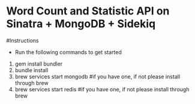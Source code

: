 Word Count and Statistic API on Sinatra + MongoDB + Sidekiq
===========================================================

#Instructions

- Run the following commands to get started

1) gem install bundler
2) bundle install
3) brew services start mongodb #if you have one, if not please install through brew
4) brew services start redis   #if you have one, if not please install through brew
